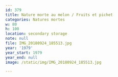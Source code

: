 ```yaml
---
id: 379
title: Nature morte au melon / Fruits et pichet
categories: Natures mortes
w: 80
h: 100
location: secondary storage
note: null
file: IMG_20180924_185513.jpg
year: '1979'
year_start: 1979
year_end: null
image: /static/img/IMG_20180924_185513.jpg

---
```

